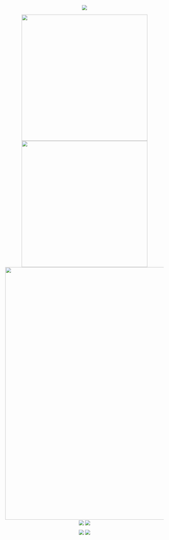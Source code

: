 <!-- https://github.com/kyechan99/capsule-render -->
<p align="center">
  <a href="https://count.getloli.com/"><img src="https://count.getloli.com/get/@github.sakuraee"></a>
</p>
 
<p align="center">
<!-- https://github.com/anuraghazra/github-readme-stats -->
<img align="center" width="400" src="https://github-readme-stats.vercel.app/api?username=sakuraee&theme=transparent&include_all_commits=true&show_icons=true&hide_border=true" />
<!-- https://github.com/DenverCoder1/github-readme-streak-stats -->
<img align="center" width="400" src="https://streak-stats.demolab.com?user=sakuraee&theme=transparent&date_format=%5BY.%5Dn.j&hide_border=true" />
<br/>
<!-- https://github.com/Ashutosh00710/github-readme-activity-graph -->
<img width="800" src="https://github-readme-activity-graph.vercel.app/graph?username=sakuraee&theme=github-compact&hide_border=true&area=true">
<br/>
<!-- https://github.com/anuraghazra/github-readme-stats -->
<img align="center" src="https://github-readme-stats.vercel.app/api/wakatime?username=sakuraee&theme=dark&bg_color=13162300" />
<!-- https://github.com/anuraghazra/github-readme-stats -->
<img align="center" src="https://github-readme-stats.vercel.app/api/top-langs/?username=sakuraee&theme=transparent&hide_border=true&layout=donut-vertical&langs_count=6" />
<br/>


</p>
 
<!-- https://github.com/badges/shields -->
<p align="center">
<a href="https://github.com/sakuraee"><img src="https://img.shields.io/badge/GitHub-sakuraee-blue?logo=github" /></a>
<!-- https://github.com/antonkomarev/github-profile-views-counter -->
<img src="https://komarev.com/ghpvc/?username=sakuraee&abbreviated=true&color=yellow" />
</p>
